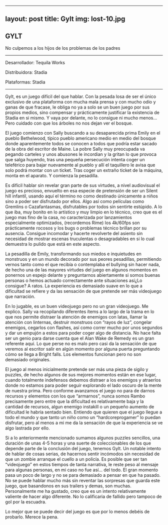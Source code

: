 ---
layout: post
title: Gylt
img: lost-10.jpg
---------------------------
GYLT
---------------------------

No culpemos a los hijos de los problemas de los padres

----------------------------

Desarrollador: Tequila Works

Distribuidora: Stadia

Plataformas: Stadia 

------------------------------

Gylt, es un juego difícil del que hablar. Con la pesada losa de ser el único exclusivo de una plataforma con mucha mala prensa y con mucho odio y ganas de que fracase, le obliga no ya a solo se un buen juego por sus propios medios, sino compensar y prácticamente justificar la existencia de Stadia en si mismo. Y vaya por delante, no lo consigue ni mucho menos… Pero cuidado con que los árboles no nos dejan ver el bosque.

El juego comienzo con Sally buscando a su desaparecida prima Emily en el pueblo Bethelwood, típico pueblo americano medio en medio del bosque donde aparentemente todos se conocen a todos que podría estar sacado de la obra del escritor de Maine. La pobre Sally muy preocupada va pegando carteles y unos abusones le incordian y la gritan lo que provoca que salga huyendo, tras una pequeña persecución intenta coger un teleférico para bajar nuevamente al pueblo y allí el taquillero le avisa que solo podrá montar con un ticket. Tras coger un extraño ticket de la máquina, monta en el aparato. Y comienza la pesadilla.

Es difícil hablar sin revelar gran parte de sus virtudes, a nivel audiovisual el juego es precioso, envuelto en esa especie de pretensión de ser un Silent hill infantil, usando aquí el término no como destinado únicamente a niños sino a poder ser disfrutado por ellos. Algo así como películas como Gremlins o Cazafantasmas, disfrutables por todos sin sentirte estúpido. A lo que iba, muy bonito en lo artístico y muy limpio en lo técnico, creo que es el juego mas fino de la casa, no caracterizada por lanzamientos especialmente optimizados, (recordemos Rime) los 4k/60fps son prácticamente rocosos y los bugs o problemas técnico brillan por su ausencia. Consigue incomodar y hacerte revolverte del asiento sin necesidad de mostrar escenas truculentas o desagradables en si lo cual demuestra lo pulido que está en este aspecto. 

La pesadilla de Emily, transformando sus miedos e inquietudes en monstruos y en un mundo decorado por sus peores pesadillas, permitiendo vernos tanto como el que recibía o contemplaba el bullying sin hacer nada, de hecho una de las mayores virtudes del juego en algunos momentos en ponernos un espejo delante y preguntarnos abiertamente si somos buenas personas o hemos actuado correctamente ante situaciones así¿Lo consigue? A ratos. La experiencia es demasiado suave en lo que a dificultad se refiere y da las sensación de que pretende ser más videojuego que narración.

En lo jugable, es un buen videojuego pero no un gran videojuego. Me explico. Sally va recopilando diferentes ítems a lo largo de la trama en lo que nos permite distraer la atención de enemigos con latas, llamar la atención con linternas, destruir monstruos con “rayos de luz”, congelar enemigos, cegarlos con flashes, así como correr mucho por unos segundos y dar un empujón a estos para poder coger algo de distancia. No hace falta ser un genio para darse cuenta que el Alan Wake de Remedy es un gran referente aquí. Lo que perse no es malo pero casi da la sensación de que veremos al escritor salir en algún momento por alguna puerta preguntando cómo se llega a Bright falls. Los elementos funcionan pero no son demasiado originales.

El juego al menos inicialmente pretende ser más una pieza de sigilo y puzzles, de hecho algunos de sus mejores momentos están en ese lugar, cuando totalmente indefensos debemos distraer a los enemigos y atraerlos donde no estamos para poder seguir explorando el lado oscuro de la mente de nuestra prima. Pero conforme avanzamos el juego no para de darnos recursos y elementos con los que “armarnos”, nunca somos Rambo precisamente pero entre que la dificultad es relativamente baja y la cantidad de recursos, algun enemigo instakill o un pequeño aumento de dificultad le habría sentado bien. Entiendo que quieren que el juego llegue a todo el mundo y que tanto un niño como un “hardcoreprogamer” lo puedan disfrutar, pero al menos a mi me da la sensación de que la experiencia se ve algo lastrada por ello.

Si a lo anteriormente mencionado sumamos algunos puzzles sencillos, una duración de unas 4-5 horas y una suerte de coleccionables de los que depende parte de la conclusión del juego, tenemos Gylt. Un notable intento de hablar de cosas serias, de hacernos sentir incómodos sin necesidad de que un zombie arranque el cuello a un policía. Es posible que ser tan “videojuego” en estos tiempos de tanta narrativa, le reste peso al mensaje para algunas personas, en mi caso no fue así… del todo. El gran momento pasa un poco de largo y no se para demasiado a pensar en que ha pasado. No se puede hablar mucho más sin reventar las sorpresas que guarda este juego, que basandonos en sus trailers y demas, son muchas. Personalmente me ha gustado, creo que es un intento relativamente valiente de hacer algo diferente. No lo calificaria de fallido pero tampoco de gol por la escuadra. 

Lo mejor que se puede decir del juego es que por lo menos debéis de probarlo. Merece la pena.


